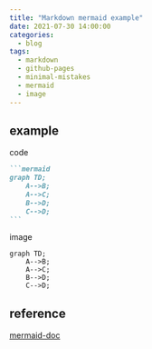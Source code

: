```yaml
---
title: "Markdown mermaid example"
date: 2021-07-30 14:00:00
categories:
  - blog
tags:
  - markdown
  - github-pages
  - minimal-mistakes
  - mermaid
  - image
---
```


## example

code

````md
```mermaid
graph TD;
    A-->B;
    A-->C;
    B-->D;
    C-->D;
```
````

image

```mermaid
graph TD;
    A-->B;
    A-->C;
    B-->D;
    C-->D;
```

## reference

[mermaid-doc](https://mermaid-js.github.io/)
